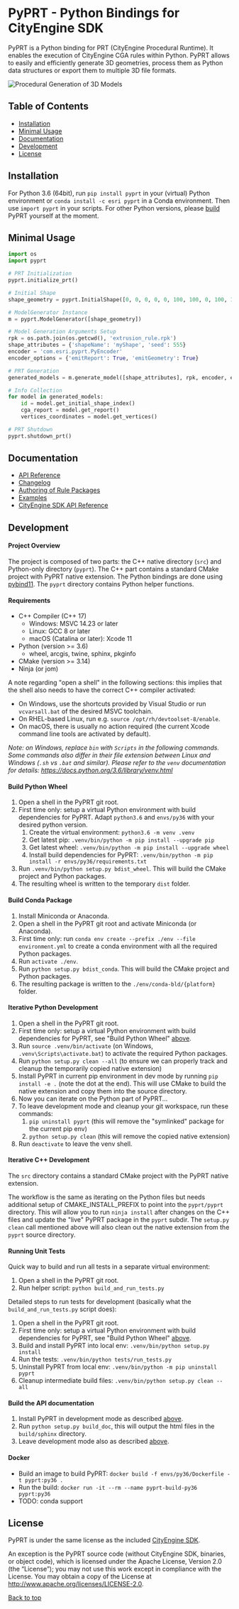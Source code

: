 # PyPRT - Python Bindings for CityEngine SDK

PyPRT is a Python binding for PRT (CityEngine Procedural Runtime). It enables the execution of CityEngine CGA rules within Python. PyPRT allows to easily and efficiently generate 3D geometries, process them as Python data structures or export them to multiple 3D file formats.

![Procedural Generation of 3D Models](images/diagram.png)

## Table of Contents

* [Installation](#installation)
* [Minimal Usage](#minimal-usage)
* [Documentation](#documentation)
* [Development](#development)
* [License](#license)

## Installation

For Python 3.6 (64bit), run `pip install pyprt` in your (virtual) Python environment or `conda install -c esri pyprt` in a Conda environment. Then use `import pyprt` in your scripts. For other Python versions, please [build](#development) PyPRT yourself at the moment.

## Minimal Usage
```python
import os
import pyprt

# PRT Initialization
pyprt.initialize_prt()

# Initial Shape
shape_geometry = pyprt.InitialShape([0, 0, 0, 0, 0, 100, 100, 0, 100, 100, 0, 0])

# ModelGenerator Instance
m = pyprt.ModelGenerator([shape_geometry])

# Model Generation Arguments Setup
rpk = os.path.join(os.getcwd(), 'extrusion_rule.rpk')
shape_attributes = {'shapeName': 'myShape', 'seed': 555}
encoder = 'com.esri.pyprt.PyEncoder'
encoder_options = {'emitReport': True, 'emitGeometry': True}

# PRT Generation
generated_models = m.generate_model([shape_attributes], rpk, encoder, encoder_options)

# Info Collection
for model in generated_models:
    id = model.get_initial_shape_index()
    cga_report = model.get_report()
    vertices_coordinates = model.get_vertices()

# PRT Shutdown
pyprt.shutdown_prt()
```

## Documentation

* [API Reference](https://esri.github.io/pyprt/apidoc/index.html)
* [Changelog](CHANGELOG.md)
* [Authoring of Rule Packages](https://doc.arcgis.com/en/cityengine/latest/help/help-rule-package.htm#ESRI_SECTION1_F9D4CCCE0EC74E5FB646A8BD141A38F9)
* [Examples](https://github.com/Esri/pyprt-examples)
* [CityEngine SDK API Reference](https://esri.github.io/cityengine-sdk/html/index.html)

## Development

#### Project Overview

The project is composed of two parts: the C++ native directory (`src`) and Python-only directory (`pyprt`). The C++ part contains a standard CMake project with PyPRT native extension. The Python bindings are done using [pybind11](https://pybind11.readthedocs.io/en/stable/intro.html). The `pyprt` directory contains Python helper functions.

#### Requirements
* C++ Compiler (C++ 17)
  * Windows: MSVC 14.23 or later
  * Linux: GCC 8 or later
  * macOS (Catalina or later): Xcode 11
* Python (version >= 3.6)
  * wheel, arcgis, twine, sphinx, pkginfo
* CMake (version >= 3.14)
* Ninja (or jom)

A note regarding "open a shell" in the following sections: this implies that the shell also needs to have the correct C++ compiler activated:
* On Windows, use the shortcuts provided by Visual Studio or run `vcvarsall.bat` of the desired MSVC toolchain.
* On RHEL-based Linux, run e.g. `source /opt/rh/devtoolset-8/enable`.
* On macOS, there is usually no action required (the current Xcode command line tools are activated by default).

_Note: on Windows, replace `bin` with `Scripts` in the following commands. Some commands also differ in their file extension between Linux and Windows (`.sh` vs `.bat` and similar). Please refer to the `venv` documentation for details: https://docs.python.org/3.6/library/venv.html_

#### Build Python Wheel

1. Open a shell in the PyPRT git root. 
1. First time only: setup a virtual Python environment with build dependencies for PyPRT. Adapt `python3.6` and `envs/py36` with your desired python version.
    1. Create the virtual environment: `python3.6 -m venv .venv`
    1. Get latest pip: `.venv/bin/python -m pip install --upgrade pip`
    1. Get latest wheel: `.venv/bin/python -m pip install --upgrade wheel`
    1. Install build dependencies for PyPRT: `.venv/bin/python -m pip install -r envs/py36/requirements.txt`
1. Run `.venv/bin/python setup.py bdist_wheel`. This will build the CMake project and Python packages.
1. The resulting wheel is written to the temporary `dist` folder.

#### Build Conda Package

1. Install Miniconda or Anaconda.
1. Open a shell in the PyPRT git root and activate Miniconda (or Anaconda).
1. First time only: run `conda env create --prefix ./env --file environment.yml` to create a conda environment with all the required Python packages.
1. Run `activate ./env`.
1. Run `python setup.py bdist_conda`. This will build the CMake project and Python packages.
1. The resulting package is written to the `./env/conda-bld/{platform}` folder.

#### Iterative Python Development

1. Open a shell in the PyPRT git root.
1. First time only: setup a virtual Python environment with build dependencies for PyPRT, see "Build Python Wheel" [above](#build-python-wheel).
1. Run `source .venv/bin/activate` (on Windows, `.venv\Scripts\activate.bat`) to activate the required Python packages.
1. Run `python setup.py clean --all` (to ensure we can properly track and cleanup the temporarily copied native extension) 
1. Install PyPRT in current pip environment in dev mode by running `pip install -e .` (note the dot at the end). This will use CMake to build the native extension and copy them into the source directory.
1. Now you can iterate on the Python part of PyPRT...
1. To leave development mode and cleanup your git workspace, run these commands:
   1. `pip uninstall pyprt` (this will remove the "symlinked" package for the current pip env)
   1. `python setup.py clean` (this will remove the copied native extension)
1. Run `deactivate` to leave the venv shell.

#### Iterative C++ Development

The `src` directory contains a standard CMake project with the PyPRT native extension.

The workflow is the same as iterating on the Python files but needs additional setup of CMAKE_INSTALL_PREFIX to point into the `pyprt/pyprt` directory.
This will allow you to run `ninja install` after changes on the C++ files and update the "live" PyPRT package in the `pyprt` subdir.
The `setup.py clean` call mentioned above will also clean out the native extension from the `pyprt` source directory.

#### Running Unit Tests

Quick way to build and run all tests in a separate virtual environment:
1. Open a shell in the PyPRT git root.
1. Run helper script: `python build_and_run_tests.py`

Detailed steps to run tests for development (basically what the `build_and_run_tests.py` script does):
1. Open a shell in the PyPRT git root.
1. First time only: setup a virtual Python environment with build dependencies for PyPRT, see "Build Python Wheel" [above](#build-python-wheel).
1. Build and install PyPRT into local env: `.venv/bin/python setup.py install`
1. Run the tests: `.venv/bin/python tests/run_tests.py`
1. Uninstall PyPRT from local env: `.venv/bin/python -m pip uninstall pyprt`
1. Cleanup intermediate build files: `.venv/bin/python setup.py clean --all`

#### Build the API documentation

1. Install PyPRT in development mode as described [above](#iterative-python-development).
1. Run `python setup.py build_doc`, this will output the html files in the `build/sphinx` directory.
1. Leave development mode also as described [above](#iterative-python-development).

#### Docker

* Build an image to build PyPRT: `docker build -f envs/py36/Dockerfile -t pyprt:py36 .`
* Run the build: `docker run -it --rm --name pyprt-build-py36 pyprt:py36`
* TODO: conda support

## License

PyPRT is under the same license as the included [CityEngine SDK](https://github.com/Esri/cityengine-sdk#licensing).

An exception is the PyPRT source code (without CityEngine SDK, binaries, or object code), which is licensed under the Apache License, Version 2.0 (the “License”); you may not use this work except in compliance with the License. You may obtain a copy of the License at http://www.apache.org/licenses/LICENSE-2.0.

[Back to top](#table-of-contents)
